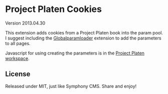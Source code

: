 # Project Platen Cookies

Version 2013.04.30

This extension adds cookies from a Project Platen book into the param pool. I suggest including the [Globalparamloader](symphonyextensions.com/extensions/globalparamloader/) extension to add the parameters to all pages.

Javascript for using creating the parameters is in the [Project Platen workspace](https://github.com/ayellowraven/workspace).

## License
Released under MIT, just like Symphony CMS. Share and enjoy!